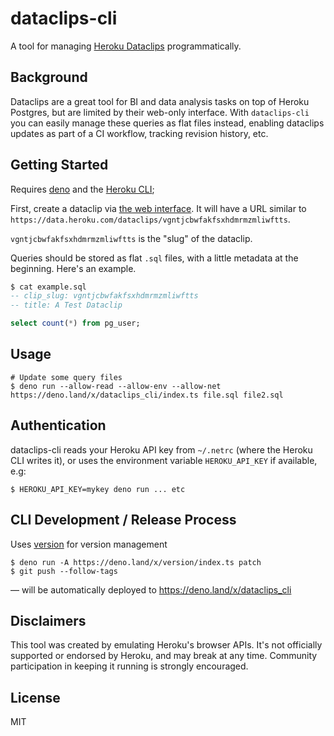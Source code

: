 # dataclips-cli

A tool for managing [Heroku Dataclips](https://devcenter.heroku.com/articles/dataclips) programmatically.

## Background

Dataclips are a great tool for BI and data analysis tasks on top of Heroku
Postgres, but are limited by their web-only interface. With `dataclips-cli` you
can easily manage these queries as flat files instead, enabling dataclips
updates as part of a CI workflow, tracking revision history, etc.

## Getting Started

Requires [deno](https://deno.land/) and the [Heroku CLI](https://devcenter.heroku.com/articles/heroku-cli);

First, create a dataclip via [the web
interface](https://data.heroku.com/dataclips). It will have a URL similar to
`https://data.heroku.com/dataclips/vgntjcbwfakfsxhdmrmzmliwftts`.

`vgntjcbwfakfsxhdmrmzmliwftts` is the "slug" of the dataclip.

Queries should be stored as flat `.sql` files, with a little metadata at the
beginning. Here's an example.

```sql
$ cat example.sql
-- clip_slug: vgntjcbwfakfsxhdmrmzmliwftts
-- title: A Test Dataclip

select count(*) from pg_user;
```

## Usage

```
# Update some query files
$ deno run --allow-read --allow-env --allow-net https://deno.land/x/dataclips_cli/index.ts file.sql file2.sql
```

## Authentication

dataclips-cli reads your Heroku API key from `~/.netrc` (where the Heroku CLI
writes it), or uses the environment variable `HEROKU_API_KEY` if available, e.g:

```
$ HEROKU_API_KEY=mykey deno run ... etc
```

## CLI Development / Release Process

Uses [version](https://github.com/dylanpyle/version) for version management
```
$ deno run -A https://deno.land/x/version/index.ts patch
$ git push --follow-tags
```
— will be automatically deployed to https://deno.land/x/dataclips_cli

## Disclaimers

This tool was created by emulating Heroku's browser APIs. It's not officially
supported or endorsed by Heroku, and may break at any time. Community
participation in keeping it running is strongly encouraged.

## License

MIT
